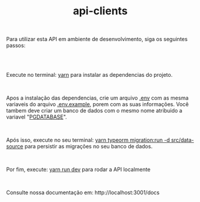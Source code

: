 <h1 align="center"> api-clients </h1>

<br>

Para utilizar esta API em ambiente de desenvolvimento, siga os seguintes passos:

<br>


<br>

Execute no terminal: <u>yarn</u> para instalar as dependencias do projeto.

<br>

Apos a instalação das dependencias, crie um arquivo <u>.env</u> com as mesma variaveis do arquivo <u>.env.example</u>, porem com as suas informações. Você tambem deve criar um banco de dados com o mesmo nome atribuido a variavel "<u>PGDATABASE</u>".

<br>

Após isso, execute no seu terminal: <u>yarn typeorm migration:run -d src/data-source</u> para persistir as migrações no seu banco de dados.

<br>

Por fim, execute: <u>yarn run dev</u> para rodar a API localmente

<br>

Consulte nossa documentação em: http://localhost:3001/docs